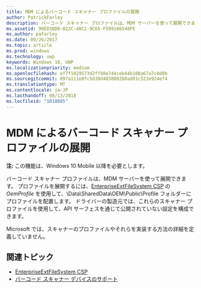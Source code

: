 ```yaml
---
title: MDM によるバーコード スキャナー プロファイルの展開
author: PatrickFarley
description: バーコード スキャナー プロファイルは、MDM サーバーを使って展開できます。
ms.assetid: 99ED3BD8-022C-40C2-9C65-F599186548FE
ms.author: pafarley
ms.date: 09/26/2017
ms.topic: article
ms.prod: windows
ms.technology: uwp
keywords: Windows 10, UWP
ms.localizationpriority: medium
ms.openlocfilehash: ef7f1029573d2ff98e744ceb44b108a67a7c0d0b
ms.sourcegitcommit: 897a111e8fc5d38d483800288ad01c523e924ef4
ms.translationtype: MT
ms.contentlocale: ja-JP
ms.lasthandoff: 08/13/2018
ms.locfileid: "1018085"
---
```

# <a name="deploy-barcode-scanner-profiles-with-mdm"></a>MDM によるバーコード スキャナー プロファイルの展開

**注:**  この機能は、Windows 10 Mobile 以降を必要とします。

バーコード スキャナー プロファイルは、MDM サーバーを使って展開できます。 プロファイルを展開するには、[EnterpriseExtFileSystem CSP](https://msdn.microsoft.com/library/windows/hardware/mt157025) の *OemProfile* を使用して、\\Data\\SharedData\\OEM\\Public\\Profile フォルダーにプロファイルを配置します。 ドライバーの製造元では、これらのスキャナー プロファイルを使用して、API サーフェスを通じて公開されていない設定を構成できます。

Microsoft では、スキャナーのプロファイルやそれらを実装する方法の詳細を定義していません。

## <a name="related-topics"></a>関連トピック
- [EnterpriseExtFileSystem CSP](https://msdn.microsoft.com/library/windows/hardware/mt157025)
- [バーコード スキャナー デバイスのサポート](https://docs.microsoft.com/en-us/windows/uwp/devices-sensors/pos-device-support#barcode-scanner)